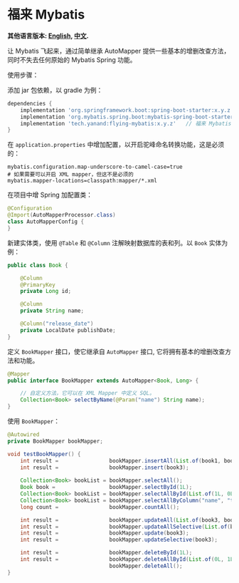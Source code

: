 # 福来 Mybatis

**其他语言版本: [English](README.md), [中文](README_zh.md).**

让 Mybatis 飞起来，通过简单继承 AutoMapper 提供一些基本的增删改查方法，同时不失去任何原始的 Mybatis Spring 功能。

使用步骤：

添加 jar 包依赖，以 gradle 为例：

```groovy
dependencies {
    implementation 'org.springframework.boot:spring-boot-starter:x.y.z'
    implementation 'org.mybatis.spring.boot:mybatis-spring-boot-starter:x.y.z'
    implementation 'tech.yanand:flying-mybatis:x.y.z'   // 福来 Mybatis jar
}
```

在 `application.properties` 中增加配置，以开启驼峰命名转换功能，这是必须的：

```properties
mybatis.configuration.map-underscore-to-camel-case=true
# 如果需要可以开启 XML mapper，但这不是必须的
mybatis.mapper-locations=classpath:mapper/*.xml
```

在项目中增 Spring 加配置类：

```java
@Configuration
@Import(AutoMapperProcessor.class)
class AutoMapperConfig {
}
```

新建实体类，使用 `@Table` 和 `@Column` 注解映射数据库的表和列。以 `Book` 实体为例：

```java
public class Book {

    @Column
    @PrimaryKey
    private Long id;

    @Column
    private String name;

    @Column("release_date")
    private LocalDate publishDate;
}
```

定义 `BookMapper` 接口，使它继承自 `AutoMapper` 接口, 它将拥有基本的增删改查方法和功能。

```java
@Mapper
public interface BookMapper extends AutoMapper<Book, Long> {

    // 自定义方法，它可以在 XML Mapper 中定义 SQL。
    Collection<Book> selectByName(@Param("name") String name);
}
```

使用 `BookMapper`：

```java
@Autowired
private BookMapper bookMapper;

void testBookMapper() {
    int result =                bookMapper.insertAll(List.of(book1, book2));
    int result =                bookMapper.insert(book3);
    
    Collection<Book> bookList = bookMapper.selectAll();
    Book book =                 bookMapper.selectById(1L);
    Collection<Book> bookList = bookMapper.selectAllById(List.of(1L, 0L));
    Collection<Book> bookList = bookMapper.selectAllByColumn("name", "test_book_2");
    long count =                bookMapper.countAll();

    int result =                bookMapper.updateAll(List.of(book3, book4));
    int result =                bookMapper.updateAllSelective(List.of(book3, book4));
    int result =                bookMapper.update(book3);
    int result =                bookMapper.updateSelective(book3);

    int result =                bookMapper.deleteById(1L);
    int result =                bookMapper.deleteAllById(List.of(0L, 1L));
                                bookMapper.deleteAll();
}
```